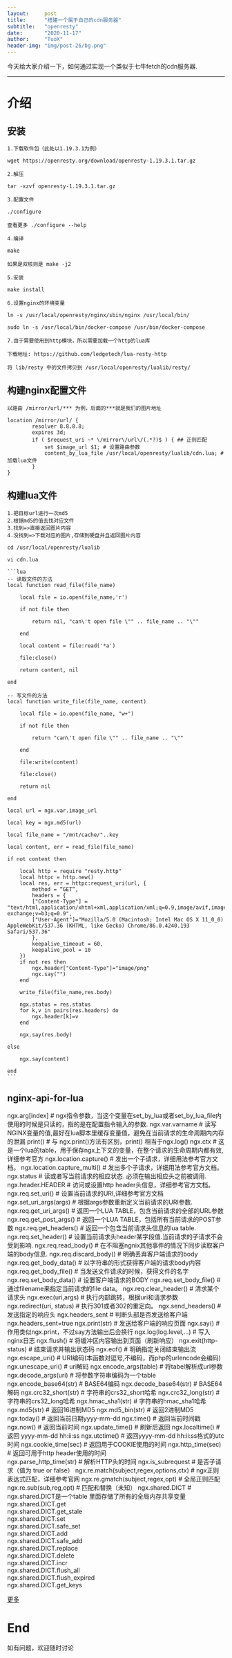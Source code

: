 ```yaml
---
layout:     post
title:      "搭建一个属于自己的cdn服务器"
subtitle:   "openresty"
date:       "2020-11-17"
author:     "TuoX"
header-img: "img/post-26/bg.png"
---
```


今天给大家介绍一下，如何通过实现一个类似于七牛fetch的cdn服务器.

***

# 介绍

## 安装

    1.下载软件包（此处以1.19.3.1为例）

    wget https://openresty.org/download/openresty-1.19.3.1.tar.gz

    2.解压

    tar -xzvf openresty-1.19.3.1.tar.gz

    3.配置文件
    
    ./configure

    查看更多 ./configure --help

    4.编译

    make

    如果是双核则是 make -j2

    5.安装

    make install

    6.设置nginx的环境变量

    ln -s /usr/local/openresty/nginx/sbin/nginx /usr/local/bin/

    sudo ln -s /usr/local/bin/docker-compose /usr/bin/docker-compose

    7.由于需要使用到http模块，所以需要加载一个http的lua库

    下载地址: https://github.com/ledgetech/lua-resty-http

    将 lib/resty 中的文件拷贝到 /usr/local/openresty/lualib/resty/

## 构建nginx配置文件

    以路由 /mirror/url/*** 为例，后面的***就是我们的图片地址

    location /mirror/url/ {
            resolver 8.8.8.8;
            expires 3d;
            if ( $request_uri ~* \/mirror\/url\/(.*?)$ ) { ## 正则匹配
                set $image_url $1; # 设置路由参数
                content_by_lua_file /usr/local/openresty/lualib/cdn.lua; # 加载lua文件
            }
    }


## 构建lua文件

    1.把目标url进行一次md5
    2.根据md5的值去找对应文件
    3.找到=>直接返回图片内容
    4.没找到=>下载对应的图片,存储到硬盘并且返回图片内容

    cd /usr/local/openresty/lualib

    vi cdn.lua

    ```lua
    -- 读取文件的方法
    local function read_file(file_name)

        local file = io.open(file_name,'r')

        if not file then

            return nil, "can\'t open file \"" .. file_name .. "\""

        end

        local content = file:read('*a')

        file:close()

        return content, nil

    end

    -- 写文件的方法
    local function write_file(file_name, content)

        local file = io.open(file_name, "w+")

        if not file then

            return "can\'t open file \"" .. file_name .. "\""

        end

        file:write(content)

        file:close()

        return nil

    end

    local url = ngx.var.image_url

    local key = ngx.md5(url)

    local file_name = "/mnt/cache/"..key

    local content, err = read_file(file_name)

    if not content then

        local http = require "resty.http"
        local httpc = http.new()
        local res, err = httpc:request_uri(url, {
            method = “GET”,
            headers = {
            ["Content-Type"] = "text/html,application/xhtml+xml,application/xml;q=0.9,image/avif,image/webp,image/apng,*/*;q=0.8,application/signed-exchange;v=b3;q=0.9",
            ["User-Agent"]="Mozilla/5.0 (Macintosh; Intel Mac OS X 11_0_0) AppleWebKit/537.36 (KHTML, like Gecko) Chrome/86.0.4240.193 Safari/537.36"
            },
            keepalive_timeout = 60,
            keepalive_pool = 10
        })
        if not res then
            ngx.header["Content-Type"]="image/png"
            ngx.say("")
        end

        write_file(file_name,res.body)

        ngx.status = res.status
        for k,v in pairs(res.headers) do
            ngx.header[k]=v
        end

        ngx.say(res.body)

    else

        ngx.say(content)

    end
    ```

## nginx-api-for-lua

ngx.arg[index]                               # ngx指令参数，当这个变量在set_by_lua或者set_by_lua_file内使用的时候是只读的，指的是在配置指令输入的参数.
ngx.var.varname                              # 读写NGINX变量的值,最好在lua脚本里缓存变量值，避免在当前请求的生命周期内内存的泄漏
print()                                      # 与 ngx.print()方法有区别，print() 相当于ngx.log()
ngx.ctx                                      # 这是一个lua的table，用于保存ngx上下文的变量，在整个请求的生命周期内都有效,详细参考官方
ngx.location.capture()                       # 发出一个子请求，详细用法参考官方文档。
ngx.location.capture_multi()                 # 发出多个子请求，详细用法参考官方文档。
ngx.status                                   # 读或者写当前请求的相应状态. 必须在输出相应头之前被调用.
ngx.header.HEADER                            # 访问或设置http header头信息，详细参考官方文档。
ngx.req.set_uri()                            # 设置当前请求的URI,详细参考官方文档
ngx.set_uri_args(args)                       # 根据args参数重新定义当前请求的URI参数.
ngx.req.get_uri_args()                       # 返回一个LUA TABLE，包含当前请求的全部的URL参数
ngx.req.get_post_args()                      # 返回一个LUA TABLE，包括所有当前请求的POST参数
ngx.req.get_headers()                        # 返回一个包含当前请求头信息的lua table.
ngx.req.set_header()                         # 设置当前请求头header某字段值.当前请求的子请求不会受到影响.
ngx.req.read_body()                          # 在不阻塞ngnix其他事件的情况下同步读取客户端的body信息.
ngx.req.discard_body()                       # 明确丢弃客户端请求的body
ngx.req.get_body_data()                      # 以字符串的形式获得客户端的请求body内容
ngx.req.get_body_file()                      # 当发送文件请求的时候，获得文件的名字
ngx.req.set_body_data()                      # 设置客户端请求的BODY
ngx.req.set_body_file()                      # 通过filename来指定当前请求的file data。
ngx.req.clear_header()                       # 清求某个请求头
ngx.exec(uri,args)                           # 执行内部跳转，根据uri和请求参数
ngx.redirect(uri, status)                    # 执行301或者302的重定向。
ngx.send_headers()                           # 发送指定的响应头
ngx.headers_sent                             # 判断头部是否发送给客户端ngx.headers_sent=true
ngx.print(str)                               # 发送给客户端的响应页面
ngx.say()                                    # 作用类似ngx.print，不过say方法输出后会换行
ngx.log(log.level,...)                       # 写入nginx日志
ngx.flush()                                  # 将缓冲区内容输出到页面（刷新响应）
ngx.exit(http-status)                        # 结束请求并输出状态码
ngx.eof()                                    # 明确指定关闭结束输出流
ngx.escape_uri()                             # URI编码(本函数对逗号,不编码，而php的urlencode会编码)
ngx.unescape_uri()                           # uri解码
ngx.encode_args(table)                       # 将tabel解析成url参数
ngx.decode_args(uri)                         # 将参数字符串编码为一个table
ngx.encode_base64(str)                       # BASE64编码
ngx.decode_base64(str)                       # BASE64解码
ngx.crc32_short(str)                         # 字符串的crs32_short哈希
ngx.crc32_long(str)                          # 字符串的crs32_long哈希
ngx.hmac_sha1(str)                           # 字符串的hmac_sha1哈希
ngx.md5(str)                                 # 返回16进制MD5
ngx.md5_bin(str)                             # 返回2进制MD5
ngx.today()                                  # 返回当前日期yyyy-mm-dd
ngx.time()                                   # 返回当前时间戳
ngx.now()                                    # 返回当前时间
ngx.update_time()                            # 刷新后返回
ngx.localtime()                              # 返回 yyyy-mm-dd hh:ii:ss
ngx.utctime()                                # 返回yyyy-mm-dd hh:ii:ss格式的utc时间
ngx.cookie_time(sec)                         # 返回用于COOKIE使用的时间
ngx.http_time(sec)                           # 返回可用于http header使用的时间        
ngx.parse_http_time(str)                     # 解析HTTP头的时间
ngx.is_subrequest                            # 是否子请求（值为 true or false）
ngx.re.match(subject,regex,options,ctx)      # ngx正则表达式匹配，详细参考官网
ngx.re.gmatch(subject,regex,opt)             # 全局正则匹配
ngx.re.sub(sub,reg,opt)                      # 匹配和替换（未知）
ngx.shared.DICT                              # ngx.shared.DICT是一个table 里面存储了所有的全局内存共享变量
    ngx.shared.DICT.get     
    ngx.shared.DICT.get_stale     
    ngx.shared.DICT.set     
    ngx.shared.DICT.safe_set     
    ngx.shared.DICT.add     
    ngx.shared.DICT.safe_add     
    ngx.shared.DICT.replace     
    ngx.shared.DICT.delete     
    ngx.shared.DICT.incr     
    ngx.shared.DICT.flush_all     
    ngx.shared.DICT.flush_expired     
    ngx.shared.DICT.get_keys

[更多](https://www.nginx.com/resources/wiki/modules/lua/#nginx-api-for-lua)

# End

如有问题，欢迎随时讨论